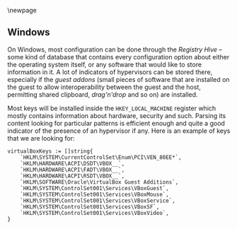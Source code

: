 \newpage

## Windows

On Windows, most configuration can be done through the *Registry Hive* &ndash;
some kind of database that contains every configuration option about either the
operating system itself, or any software that would like to store information
in it. A lot of indicators of hypervisors can be stored there, especially if
the *guest addons* (small pieces of software that are installed on the guest 
to allow interoperability between the guest and the host, permitting shared
clipboard, *drag'n'drop* and so on) are installed.

Most keys will be installed inside the `HKEY_LOCAL_MACHINE` register which
mostly contains information about hardware, security and such. Parsing its
content looking for particular patterns is efficient enough and quite a good 
indicator of the presence of an hypervisor if any. Here is an example of keys 
that we are looking for:

```golang
virtualBoxKeys := []string{
	`HKLM\SYSTEM\CurrentControlSet\Enum\PCI\VEN_80EE*`,
	`HKLM\HARDWARE\ACPI\DSDT\VBOX__`,
	`HKLM\HARDWARE\ACPI\FADT\VBOX__`,
	`HKLM\HARDWARE\ACPI\RSDT\VBOX__`,
	`HKLM\SOFTWARE\Oracle\VirtualBox Guest Additions`,
	`HKLM\SYSTEM\ControlSet001\Services\VBoxGuest`,	
	`HKLM\SYSTEM\ControlSet001\Services\VBoxMouse`,
	`HKLM\SYSTEM\ControlSet001\Services\VBoxService`,
	`HKLM\SYSTEM\ControlSet001\Services\VBoxSF`,
	`HKLM\SYSTEM\ControlSet001\Services\VBoxVideo`,
}
```